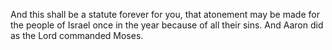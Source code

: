 And this shall be a statute forever for you, that atonement may be made for the people of Israel once in the year because of all their sins. And Aaron did as the Lord commanded Moses.
